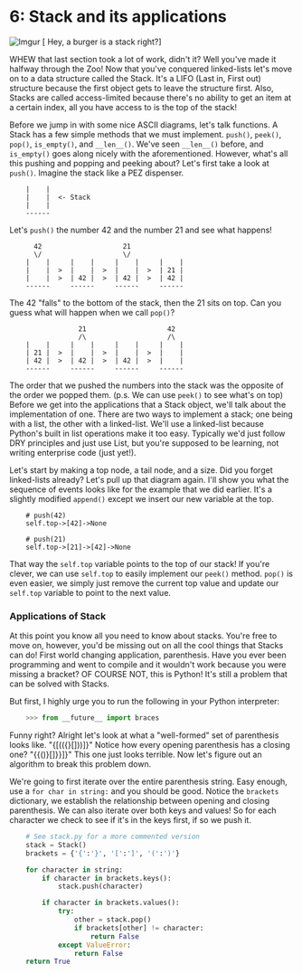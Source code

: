 # 6: Stack and its applications

![Imgur](http://i.imgur.com/vi9bS6x.jpg)
[ Hey, a burger is a stack right?]

WHEW that last section took a lot of work, didn't it? Well you've made it halfway
through the Zoo! Now that you've conquered linked-lists let's move on to a
data structure called the Stack. It's a LIFO (Last in, First out) structure because
the first object gets to leave the structure first. Also, Stacks are called access-limited
because there's no ability to get an item at a certain index, all you have access to
is the top of the stack!

Before we jump in with some nice ASCII diagrams, let's talk functions. A Stack has
a few simple methods that we must implement. ``push()``, ``peek()``, ``pop()``,
``is_empty()``, and ``__len__()``. We've seen ``__len__()`` before, and ``is_empty()``
goes along nicely with the aforementioned. However, what's all this pushing and popping
and peeking about? Let's first take a look at ``push()``. Imagine the stack like a
PEZ dispenser.

```
    |    |
    |    |  <- Stack
    |    |
    ------
```

Let's ``push()`` the number 42 and the number 21 and see what happens!
```
      42                    21
      \/                    \/
    |    |     |    |     |    |     |    |
    |    |  >  |    |  >  |    |  >  | 21 |
    |    |  >  | 42 |  >  | 42 |  >  | 42 |
    ------     ------     ------     ------
```

The 42 "falls" to the bottom of the stack, then the 21 sits on top. Can you guess
what will happen when we call ``pop()``?
```
                 21                    42
                 /\                    /\
    |    |     |    |     |    |     |    |
    | 21 |  >  |    |  >  |    |  >  |    |
    | 42 |  >  | 42 |  >  | 42 |  >  |    |
    ------     ------     ------     ------
```

The order that we pushed the numbers into the stack was the opposite of the order
we popped them. (p.s. We can use ``peek()`` to see what's on top) Before we get
into the applications that a Stack object, we'll talk about the implementation of
one. There are two ways to implement a stack; one being with a list, the other with
a linked-list. We'll use a linked-list because Python's built in list operations make
it too easy. Typically we'd just follow DRY principles and just use List, but you're
supposed to be learning, not writing enterprise code (just yet!).

Let's start by making a top node, a tail node, and a size. Did you forget linked-lists
already? Let's pull up that diagram again. I'll show you what the sequence of events
looks like for the example that we did earlier. It's a slightly modified ``append()`` 
except we insert our new variable at the top.

```
    # push(42)
    self.top->[42]->None

    # push(21)
    self.top->[21]->[42]->None

```

That way the ``self.top`` variable points to the top of our stack! If you're clever, we can
use ``self.top`` to easily implement our ``peek()`` method. ``pop()`` is even easier, we simply
just remove the current top value and update our ``self.top`` variable to point to the next
value.

### Applications of Stack

At this point you know all you need to know about stacks. You're free to move on, however, you'd be missing out
on all the cool things that Stacks can do! First world changing application, parenthesis. Have you ever been programming
and went to compile and it wouldn't work because you were missing a bracket? OF COURSE NOT, this is Python! It's still a
problem that can be solved with Stacks.

But first, I highly urge you to run the following in your Python interpreter:
```python
    >>> from __future__ import braces
```

Funny right? Alright let's look at what a "well-formed" set of parenthesis looks like. "{[(({}[]))]}" Notice how 
every opening parenthesis has a closing one? "{{()}[]}}]}" This one just looks terrible. Now let's figure out an
algorithm to break this problem down.

We're going to first iterate over the entire parenthesis string. Easy enough, use a ``for char in string:`` and you
should be good. Notice the ``brackets`` dictionary, we establish the relationship between opening
and closing parenthesis. We can also iterate over both keys and values! So for each character we
check to see if it's in the keys first, if so we push it.


```python
    # See stack.py for a more commented version
    stack = Stack()
    brackets = {'{':'}', '[':']', '(':')'}

    for character in string:
        if character in brackets.keys():
            stack.push(character)

        if character in brackets.values():
            try:
                other = stack.pop()
                if brackets[other] != character:
                    return False
            except ValueError:
                return False
    return True
```